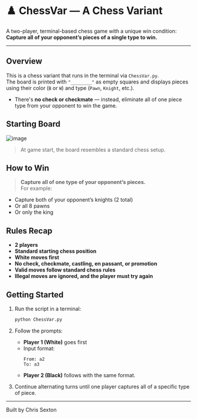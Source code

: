 # ♟️ ChessVar — A Chess Variant

A two-player, terminal-based chess game with a unique win condition:  
**Capture all of your opponent’s pieces of a single type to win.**

---

## Overview

This is a chess variant that runs in the terminal via `ChessVar.py`.  
The board is printed with `"________"` as empty squares and displays pieces using their color (`B` or `W`) and type (`Pawn`, `Knight`, etc.).

- There's **no check or checkmate** — instead, eliminate all of one piece type from your opponent to win the game.

## Starting Board

![image](https://github.com/user-attachments/assets/93630f71-62e9-4c9e-92c8-f51825dc3df1)
> At game start, the board resembles a standard chess setup.

## How to Win

> **Capture all of one type of your opponent’s pieces.**  
For example:
- Capture both of your opponent’s knights (2 total)
- Or all 8 pawns
- Or only the king

## Rules Recap

- **2 players**
- **Standard starting chess position**
- **White moves first**
- **No check, checkmate, castling, en passant, or promotion**
- **Valid moves follow standard chess rules**
- **Illegal moves are ignored, and the player must try again**

## Getting Started

1. Run the script in a terminal:
   ```bash
   python ChessVar.py

2. Follow the prompts:
   - **Player 1 (White)** goes first
   - Input format:
     ```
     From: a2
     To: a3
   - **Player 2 (Black)** follows with the same format.

3. Continue alternating turns until one player captures all of a specific type of piece.

---

Built by Chris Sexton
